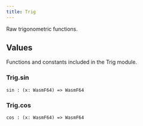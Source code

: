 ```yaml
---
title: Trig
---
```


Raw trigonometric functions.

## Values

Functions and constants included in the Trig module.

### Trig.**sin**

```grain
sin : (x: WasmF64) => WasmF64
```

### Trig.**cos**

```grain
cos : (x: WasmF64) => WasmF64
```

